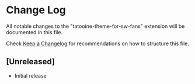 # Change Log

All notable changes to the "tatooine-theme-for-sw-fans" extension will be documented in this file.

Check [Keep a Changelog](http://keepachangelog.com/) for recommendations on how to structure this file.

## [Unreleased]

- Initial release
